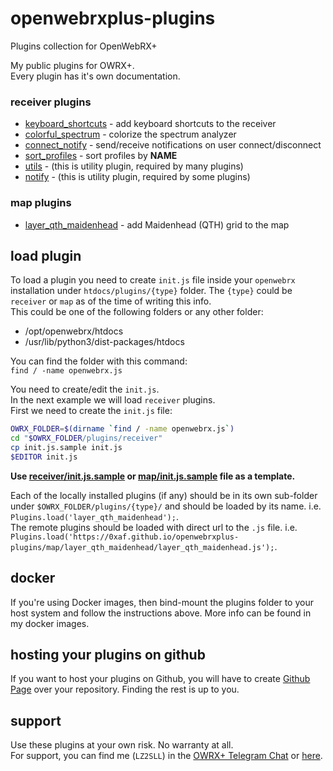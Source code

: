 # openwebrxplus-plugins
Plugins collection for OpenWebRX+

My public plugins for OWRX+.  
Every plugin has it's own documentation.  

### receiver plugins
 - [keyboard_shortcuts](receiver/keyboard_shortcuts/) - add keyboard shortcuts to the receiver
 - [colorful_spectrum](receiver/colorful_spectrum/) - colorize the spectrum analyzer
 - [connect_notify](receiver/connect_notify/) - send/receive notifications on user connect/disconnect
 - [sort_profiles](receiver/sort_profiles/) - sort profiles by __NAME__
 - [utils](receiver/utils/) - (this is utility plugin, required by many plugins)
 - [notify](receiver/notify/) - (this is utility plugin, required by some plugins)

### map plugins
 - [layer_qth_maidenhead](map/layer_qth_maidenhead/) - add Maidenhead (QTH) grid to the map

## load plugin
To load a plugin you need to create `init.js` file inside your `openwebrx` installation under `htdocs/plugins/{type}` folder. The `{type}` could be `receiver` or `map` as of the time of writing this info.   
This could be one of the following folders or any other folder:
 * /opt/openwebrx/htdocs
 * /usr/lib/python3/dist-packages/htdocs

You can find the folder with this command:  
`find / -name openwebrx.js`

You need to create/edit the `init.js`.  
In the next example we will load `receiver` plugins.  
First we need to create the `init.js` file:  
```bash
OWRX_FOLDER=$(dirname `find / -name openwebrx.js`)
cd "$OWRX_FOLDER/plugins/receiver"
cp init.js.sample init.js
$EDITOR init.js
```

__Use [receiver/init.js.sample](receiver/init.js.sample) or [map/init.js.sample](map/init.js.sample) file as a template.__  


Each of the locally installed plugins (if any) should be in its own sub-folder under `$OWRX_FOLDER/plugins/{type}/` and should be loaded by its name. i.e. `Plugins.load('layer_qth_maidenhead');`.  
The remote plugins should be loaded with direct url to the `.js` file. i.e. `Plugins.load('https://0xaf.github.io/openwebrxplus-plugins/map/layer_qth_maidenhead/layer_qth_maidenhead.js');`.  


## docker
If you're using Docker images, then bind-mount the plugins folder to your host system and follow the instructions above. More info can be found in my docker images.


## hosting your plugins on github
If you want to host your plugins on Github, you will have to create [Github Page](https://docs.github.com/en/pages/getting-started-with-github-pages/configuring-a-publishing-source-for-your-github-pages-site) over your repository. Finding the rest is up to you.

## support
Use these plugins at your own risk. No warranty at all.  
For support, you can find me (`LZ2SLL`) in the [OWRX+ Telegram Chat](https://t.me/openwebrx_chat) or [here](https://0xAF.org/about/).
